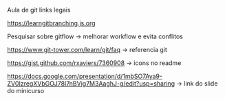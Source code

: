 Aula de git links legais

https://learngitbranching.js.org

Pesquisar sobre gitflow -> melhorar workflow e evita conflitos

https://www.git-tower.com/learn/git/faq -> referencia git

https://gist.github.com/rxaviers/7360908 -> icons no readme

https://docs.google.com/presentation/d/1mbSO7Aya9-ZV0IzregXVbGOJ78l7nBVig7M3AaghJ-g/edit?usp=sharing -> link do slide do minicurso